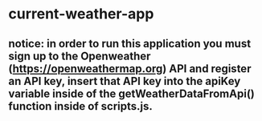 # current-weather-app

## notice: in order to run this application you must sign up to the Openweather (https://openweathermap.org)  API and register an API key, insert that API key into the apiKey variable inside of the getWeatherDataFromApi() function inside of scripts.js.
